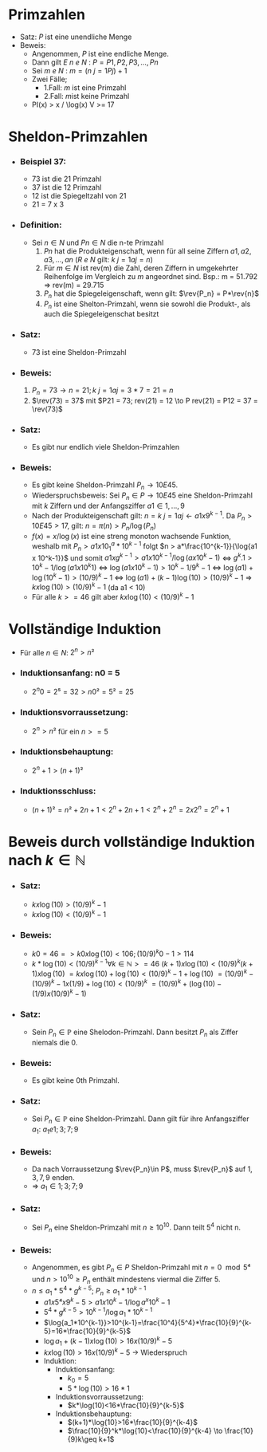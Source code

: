 # Primzahlen 
$\DeclareMathOperator\rev{rev}$
* Satz: $P$ ist eine unendliche Menge
* Beweis: 
	* Angenommen, $P$ ist eine endliche Menge. 
	* Dann gilt $E$ $n$ $e$ $N$ : $P = { P1, P2, P3, ..., Pn }$ 
	* Sei $m$ $e$ $N$ : $m = (n~j=1 Pj) + 1$ 
	* Zwei Fälle;
		* 1.Fall: $m$ ist eine Primzahl
		* 2.Fall: $m$ist keine Primzahl
	* PI(x) > x / \log(x) V >= 17
# Sheldon-Primzahlen
* ### Beispiel 37:
	* 73 ist die 21 Primzahl
	* 37 ist die 12 Primzahl
	* 12 ist die Spiegeltzahl von 21
	* 21 =  7 x 3
* ### Definition:
	* Sei $n \in N$ und $Pn \in N$  die n-te Primzahl
		1) $Pn$ hat die Produkteigenschaft, wenn für all seine Ziffern $a1, a2, a3, ..., an$  ($R$ $e$ $N$ gilt: $k~j=1 aj = n$)
		2) Für $m \in N$ ist rev(m) die Zahl, deren Ziffern in umgekehrter Reihenfolge im Vergleich zu $m$ angeordnet sind. Bsp.: m = 51.792 => rev(m) = 29.715
		3) $P_n$ hat die Spiegeleigenschaft, wenn gilt: $\rev{P_n} = P*\rev{n}$
		4) $P_n$ ist eine Shelton-Primzahl, wenn sie sowohl die Produkt-, als auch die Spiegeleigenschat besitzt
* ### Satz:
	* 73 ist eine Sheldon-Primzahl
* ### Beweis:
	1) $P_n = 73 \to n = 21; k~j=1 aj = 3 * 7 = 21 = n$
	2) $\rev(73) = 37$ mit $P21 = 73; rev(21) = 12 \to P rev(21) = P12 = 37 = \rev(73)$
* ### Satz:
	* Es gibt nur endlich viele Sheldon-Primzahlen
* ### Beweis:
	* Es gibt keine Sheldon-Primzahl $P_n \to 10E45$. 
	* Wiederspruchsbeweis: Sei $P_n \in P \to 10E45$ eine Sheldon-Primzahl mit $k$ Ziffern und der Anfangsziffer $a1 \in { 1, ..., 9 }$ 
	* Nach der Produkteigenschaft gilt: $n = k~j=1 aj \gets a1 x 9^{k-1}$. Da $P_n > 10E45 > 17$,  gilt: $n = \pi(n) > P_n / \log(P_n)$ 
	* $f(x) = x / \log(x)$ ist eine streng monoton wachsende Funktion, weshalb mit $P_n > a1 x 10^a_1 * 10^{k-1}$ folgt $n > a*\frac{10^{k-1}}{\log{a1 x 10^k-1}}$ und somit $a1 x g^{k-1} > a1 x 10^{k-1} / \log(a x 10^k-1)$ <=> $g^k.1 > 10^k-1 / \log(a1 x 10^k1)$ <=> $\log(a1 x 10^k-1) > 10^k-1 / 9^k-1$ <=> $\log(a1) + \log(10^k-1) > (10 / 9)^k-1$ <=> $\log(a1) + (k-1)\log(10) > (10 / 9)^k-1$ => $k x \log(10) > (10 / 9)^k-1$ (da a1 < 10)
	* Für alle $k >= 46$ gilt aber $k x \log(10) < (10 / 9) ^ k-1$

# Vollständige Induktion
* Für alle $n \in N$:  $2^n > n²$
* ### Induktionsanfang: n0 = 5
	* $2^n0 = 2⁵ = 32 > n0² = 5² = 25$
* ### Induktionsvorraussetzung:
	* $2^n > n²$ für ein $n >= 5$
* ### Induktionsbehauptung:
	* $2^n+1 > (n+1)²$
* ### Induktionsschluss:
	* $(n+1)² = n² + 2n + 1 < 2^n + 2n + 1 < 2^n + 2^n = 2 x 2^n = 2^n+1$

# Beweis durch vollständige Induktion nach $k \in \mathbb{N}$
* ### Satz:
	* $k x \log(10) > (10 / 9)^k-1$
	* $k x \log(10) < (10 / 9)^k-1$
* ### Beweis:
	* $k0 = 46 => k0 x \log(10) < 106; (10 / 9)^k0-1 > 114$
	* $k*\log(10)<(10 / 9)^{k-1} \forall k\in\mathbb{N}>=46$
	$(k+1) x \log(10) < (10 / 9)^k(k+1) x \log(10)$
	$= k x \log(10) + \log(10) < (10 / 9)^k-1 + \log(10)$
	$= (10 / 9)^k - (10 / 9)^k-1 x (1 / 9) + \log(10) < (10 / 9)^k$
	$= (10 / 9)^k + (\log(10) - (1 / 9) x (10 / 9)^k-1)$
	
* ### Satz:
	* Sein $P_n\in\mathbb{P}$ eine Shelodon-Primzahl. Dann besitzt $P_n$ als Ziffer niemals die $0$.
* ### Beweis:
	* Es gibt keine 0th Primzahl.
* ### Satz:
	* Sei $P_n\in\mathbb{P}$ eine Sheldon-Primzahl. Dann gilt für ihre Anfangsziffer $a_1$: $a_1 e {1; 3; 7; 9}$
* ### Beweis: 
	* Da nach Vorraussetzung $\rev{P_n}\in P$, muss $\rev{P_n}$ auf $1, 3, 7, 9$ enden.
	* => $a_1 \in {1; 3; 7; 9}$
* ### Satz:
	* Sei $P_n$ eine Sheldon-Primzahl mit $n\geq 10^{10}$. Dann teilt $5^4$ nicht n.
* ### Beweis:
	* Angenommen, es gibt $P_n\in P$ Sheldon-Primzahl mit $n=0\mod5⁴$ und $n>10^{10}\geq P_n$ enthält mindestens viermal die Ziffer 5. 
	* $n\leq a_1*5^4*g^{k-5}$; $P_n\geq a_1*10^{k-1}$
		* $a1 x 5⁴ x 9^k-5 > a1 x 10^k-1 / \log{a^x 10^k-1}$
		* $5^4*g^{k-5} > 10^{k-1} / \log{a_1*10^{k-1}}$
		* $\log{a_1*10^{k-1}}>10^{k-1}=\frac{10^4}{5^4}*\frac{10}{9}^{k-5}=16*\frac{10}{9}^{k-5}$
		* $\log{a_1}+(k-1) x \log(10) > 16 x (10/ 9)^k-5$
		* $k x \log(10) > 16 x (10 / 9)^k-5$ -> Wiederspruch
		* Induktion:
			* Induktionsanfang:
				* $k_0=5$
				* $5*\log(10)>16*1$
			* Induktionsvorraussetzung:
				* $k*\log(10)<16*\frac{10}{9}^{k-5}$
			* Induktionsbehauptung:
				* $(k+1)*\log{10}>16*\frac{10}{9}^{k-4}$
				* $\frac{10}{9}^k*\log{10}<\frac{10}{9}^{k-4} \to \frac{10}{9}k\geq k+1$